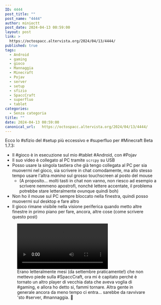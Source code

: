 ```yaml
---
ID: 4444
post_title: ""
post_name: "4444"
author: minioctt
post_date: 2024-04-13 00:59:00
layout: post
link: >
  https://octospacc.altervista.org/2024/04/13/4444/
published: true
tags:
  - Android
  - gaming
  - gioco
  - Mannaggia
  - Minecraft
  - Pojav
  - server
  - setup
  - sfizio
  - SpaccCraft
  - superfluo
  - tablet
categories:
  - Senza categoria
title: ""
date: 2024-04-13 00:59:00
canonical_url:   https://octospacc.altervista.org/2024/04/13/4444/
---
```

<!-- wp:paragraph -->
<p>Ecco lo #sfizio del #setup più eccessivo e #superfluo per #Minecraft Beta 1.7.3:</p>
<!-- /wp:paragraph -->

<!-- wp:list -->
<ul><!-- wp:list-item -->
<li>Il #gioco è in esecuzione sul mio #tablet #Android, con #Pojav</li>
<!-- /wp:list-item -->

<!-- wp:list-item -->
<li>Il suo video è collegato al PC tramite <code>scrcpy</code> su USB</li>
<!-- /wp:list-item -->

<!-- wp:list-item -->
<li>Posso usare la singola tastiera che già tengo collegata al PC per sia muovermi nel gioco, sia scrivere in chat comodamente, ma allo stesso tempo usare l'altra <em>manina</em> sul grosso touchscreen al posto del mouse<!-- wp:list -->
<ul><!-- wp:list-item -->
<li>(A proposito... molti tasti in chat non vanno, non riesco ad esempio a scrivere nemmeno apostrofi, nonché lettere accentate, il problema potrebbe stare letteralmente ovunque quindi boh)</li>
<!-- /wp:list-item --></ul>
<!-- /wp:list --></li>
<!-- /wp:list-item -->

<!-- wp:list-item -->
<li>Non ho il mouse sul PC sempre bloccato nella finestra, quindi posso muovermi sul desktop e fare altro</li>
<!-- /wp:list-item -->

<!-- wp:list-item -->
<li>Il gioco rimane visibile nella visione periferica quando metto altre finestre in primo piano per fare, ancora, altre cose (come scrivere questo post)</li>
<!-- /wp:list-item --></ul>
<!-- /wp:list -->

<!-- wp:paragraph -->
<p></p>
<!-- /wp:paragraph -->

<!-- wp:video {"id":4443} -->
<figure class="wp-block-video"><video controls src="{{site.cdnurl}}/assets/uploads/2024/04/wp-1712961956660.mp4"></video><figcaption class="wp-element-caption">Erano letteralmente mesi (da settembre praticamente!) che non mettevo piede sulla #SpaccCraft, ora mi è capitato perché è tornato un altro player di vecchia data che aveva voglia di #gaming, e allora ho detto si, fammi tornare. Altra gente in generale ancora da meno tempo ci entra... sarebbe da ravvivare 'sto #server, #mannaggia. 🧸</figcaption></figure>
<!-- /wp:video -->